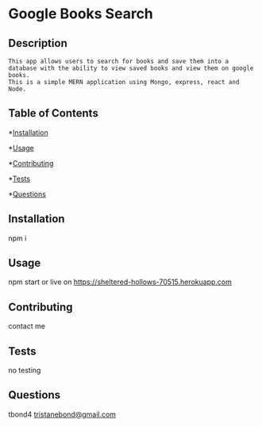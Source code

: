 # Google Books Search

  ## Description
    This app allows users to search for books and save them into a database with the ability to view saved books and view them on google books.
    This is a simple MERN application using Mongo, express, react and Node.

  ## Table of Contents

  *[Installation](#installation)

  *[Usage](#usage)

  *[Contributing](#contributing)

  *[Tests](#tests)

  *[Questions](#questions)

  ## Installation
  npm i

  ## Usage
  npm start or live on https://sheltered-hollows-70515.herokuapp.com

  ## Contributing
  contact me

  ## Tests
  no testing

  ## Questions
  tbond4
  tristanebond@gmail.com
  